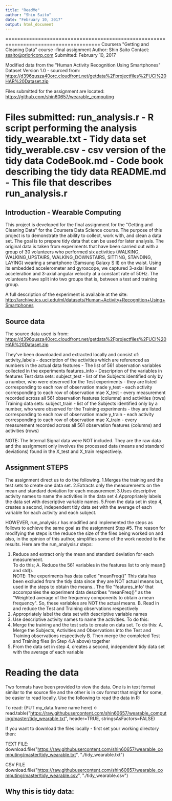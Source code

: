 ```yaml
---
title: "ReadMe"
author: "Shin Saito"
date: "February 10, 2017"
output: html_document
---
```


======================================================================================
Coursera "Getting and Cleaning Data" course -final assignment
Author: Shin Saito
Contact: ssaito@prioricorp.com
Submitted: February 10, 2017

Modified data from the "Human Activity Recognition Using Smartphones"
Dataset Version 1.0 - sourced from:
https://d396qusza40orc.cloudfront.net/getdata%2Fprojectfiles%2FUCI%20HAR%20Dataset.zip

Files submitted for the assignment are located:
https://github.com/shin60657/wearable_computing

Files submitted:
  run_analysis.r - R script performing the analysis
  tidy_wearable.txt - Tidy data set
  tidy_werable.csv - csv version of the tidy data
  CodeBook.md - Code book describing the tidy data
  README.md - This file that describes run_analysis.r
======================================================================================

## Introduction - Wearable Computing

This project is developed for the final assignment for the "Getting and Cleaning Data" 
for the Coursera Data Science course. The purpose of this project is to demonstrate 
the ability to collect, work with, and clean a data set. The goal is to prepare tidy 
data that can be used for later analysis. The original data is taken from experiments
that have been carried out with a group of 30 volunteers who performed six activities 
(WALKING, WALKING_UPSTAIRS, WALKING_DOWNSTAIRS, SITTING, STANDING, LAYING) wearing a 
smartphone (Samsung Galaxy S II) on the waist. Using its embedded accelerometer and 
gyroscope, we captured 3-axial linear acceleration and 3-axial angular velocity at a 
constant rate of 50Hz. The volunteers have split into two groups that is, between a 
test and training group.

A full description of the experiment is available at the site:
http://archive.ics.uci.edu/ml/datasets/Human+Activity+Recognition+Using+Smartphones 

## Source data
The source data used is from:
https://d396qusza40orc.cloudfront.net/getdata%2Fprojectfiles%2FUCI%20HAR%20Dataset.zip

They've been downloaded and extracted locally and consist of:
 activity_labels - description of the activities which are referenced as numbers in the
                   actual data
 features - The list of 561 observation variables collected in the experiments
 features_info - Descriprion of the variables in features
 Test data sets:
   subject_test - list of the Subjects identified only by a number, who were observed
                  for the Test experiments - they are listed corresponding to each
                  row of observation made
   y_test - each activity corresponding to each row of observation mae
   X_test - every measurement recorded across all 561 observation features (columns)
            and activities (rows)
 Training data sets:
   subject_train - list of the Subjects identified only by a number, who were observed
                  for the Training experiments - they are listed corresponding to each
                  row of observation made
   y_train - each activity corresponding to each row of observation mae
   X_train - every measurement recorded across all 561 observation features (columns)
            and activities (rows)

NOTE: The Internal Signal data were NOT included.  They are the raw data and the
      assignment only involves the processed data (means and standard deviations)
      found in the X_test and X_train respectively.

## Assignment STEPS
The assignment direct us to do the following. 
 1.Merges the training and the test sets to create one data set.
 2.Extracts only the measurements on the mean and standard deviation for each 
   measurement 
 3.Uses descriptive activity names to name the activities in the data set
 4.Appropriately labels the data set with descriptive variable names. 
 5.From the data set in step 4, creates a second, independent tidy data set with the 
   average of each variable for each activity and each subject.

HOWEVER, run_analysis.r has modified and implemented the steps as follows to achieve
the same goal as the assignment Step #5.  The reason for modifying the steps is the 
reduce the size of the files being worked on and also, in the opinion of this author, 
simplifies some of the work needed to the results.  Here are the run_analysis.r steps:
 1. Reduce and extract only the mean and standard deviation for each measurement.  
    To do this;
    A. Reduce the 561 variables in the features list to only mean() and std().  
       NOTE: The experiments has data called "meanFreq()" This data has been excluded
       from the tidy data since they are NOT actual means but, used in the steps to 
       obtain the means..  The file "features_info' that accompanies the experiment data 
       describes "meanFreq()" as the "Weighted average of the frequency components to 
       obtain a mean frequency". So, these variables are NOT the actual means.
    B. Read in and reduce the Test and Training observations respectively
 2. Appropriately label the data set with descriptive variable names
 3. Use descriptive activity names to name the activities. To do this:
 4.  Merge the training and the test sets to create on data set.  To do this:
    A. Merge the Subjects, Activities and Observations into the Test and Training 
       observations respectively 
    B. Then merge the completed Test and Training files (in Step 4.A above) together
 5. From the data set in step 4, creates a second, independent tidy data set with the 
    average of each variable 

# Reading the data
Two formats have been provided to view the data. One is in text format similar to the source
file and the other is in csv format that might for some, be easier to read locally.  Use the 
following to read the data in R:

To read:
(PUT my_data.frame name here) <- read.table("https://raw.githubusercontent.com/shin60657/wearable_computing/master/tidy_wearable.txt", header=TRUE, stringsAsFactors=FALSE)

If you want to download the files locally - first set your working directory then:

TEXT FILE:
download.file("https://raw.githubusercontent.com/shin60657/wearable_computing/master/tidy_wearable.txt", "./tidy_wearable.txt")

CSV FILE
download.file("https://raw.githubusercontent.com/shin60657/wearable_computing/master/tidy_wearable.csv", "./tidy_wearable.csv")

## Why this is tidy data:

